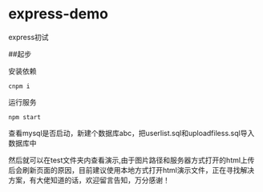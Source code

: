 # express-demo
express初试

##起步

安装依赖
```
cnpm i
```
运行服务
```
npm start
```

查看mysql是否启动，新建个数据库abc，把userlist.sql和uploadfiless.sql导入数据库中

然后就可以在test文件夹内查看演示,由于图片路径和服务器方式打开的html上传后会刷新页面的原因，目前建议使用本地方式打开html演示文件，正在寻找解决方案，有大佬知道的话，欢迎留言告知，万分感谢！